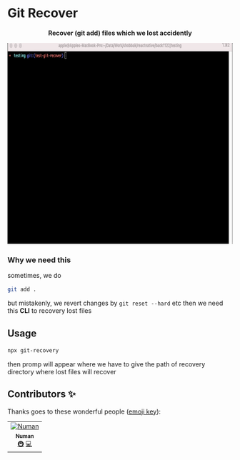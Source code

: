# Git Recover

<p align="center">
  <b>Recover (git add) files which we lost accidently</b>
  <br />
</p>

<p align="center">
  <img height="450" src="/assets/example.gif">
</p>

### Why we need this

sometimes, we do

```sh
git add .
```

but mistakenly, we revert changes by `git reset --hard` etc then we need this **CLI** to recovery lost files

## Usage

```sh
npx git-recovery
```

then promp will appear where we have to give the path of recovery directory where lost files will recover

## Contributors ✨

Thanks goes to these wonderful people ([emoji key](https://allcontributors.org/docs/en/emoji-key)):

<!-- ALL-CONTRIBUTORS-LIST:START - Do not remove or modify this section -->
<!-- prettier-ignore -->
<table>
  <tr>
    <td align="center"><a href="https://github.com/nomi9995"><img src="https://avatars3.githubusercontent.com/u/36044436?s=460&u=c7471cd9ccec793c7a0fccc7db475a577ff7969d&v=4" width="100px;" alt="Numan"/><br /><sub><b>Numan</b></sub></a><br /><a href="#infra-Numan" title="Infrastructure (Hosting, Build-Tools, etc)">🚇</a> <a href="https://github.com/nomi9995/react-native-bottomsheet-reanimated/commits?author=nomi9995" title="Code">💻</a></td>
  </tr>
</table>

<!-- ALL-CONTRIBUTORS-LIST:END -->

